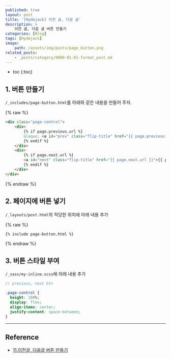 ```yaml
---
published: true
layout: post
title: '[Hydejack] 이전 글, 다음 글'
description: >
    이전 글, 다음 글 버튼 만들기
categories: [Blog]
tags: [Hydejack]
image:
    path: /assets/img/posts/page_button.png
related_posts:
    - _posts/category/0000-01-01-format_post.md
---
```

* toc
{:toc}

## 1. 버튼 만들기

`/_includes/page-button.html`를 아래와 같은 내용을 만들어 주자.  

{% raw %}
```html
<div class="page-control">
    <div>
        {% if page.previous.url %}
        &laquo; <a id="prev" class="flip-title" href="{{ page.previous.url }}">{{ page.previous.title }}</a>
        {% endif %}
    </div>
    <div>
        {% if page.next.url %}
        <a id="next" class="flip-title" href="{{ page.next.url }}">{{ page.next.title }}</a> &raquo;
        {% endif %}
    </div>
</div>
```
{% endraw %}

## 2. 페이지에 버튼 넣기

`/_layouts/post.html`의 적당한 위치에 아래 내용 추가  

{% raw %}
```liquid
{% include page-button.html %}
```
{% endraw %}

## 3. 버튼 스타일 부여

`/_sass/my-inline.scss`에 아래 내용 추가  

```scss
// previous, next btn

.page-control {
  height: 100%;
  display: flex;
  align-items: center;
  justify-content: space-between;
}
```

---
## Reference
- [11.이전글, 다음글 버튼 만들기](https://khw11044.github.io/blog/githubpages/2020-12-26-making-blog-11/)